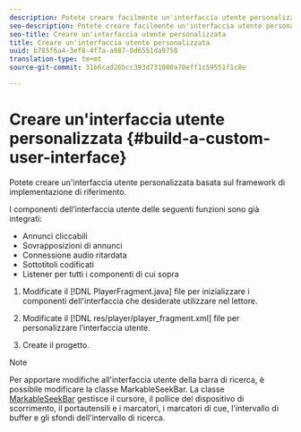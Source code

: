 ```yaml
---
description: Potete creare facilmente un'interfaccia utente personalizzata basata sul framework di implementazione di riferimento.
seo-description: Potete creare facilmente un'interfaccia utente personalizzata basata sul framework di implementazione di riferimento.
seo-title: Creare un'interfaccia utente personalizzata
title: Creare un'interfaccia utente personalizzata
uuid: b785f6a4-3ef8-4f7a-a087-0d6551da9750
translation-type: tm+mt
source-git-commit: 31b6cad26bcc393d731080a70eff1c59551f1c8e

---
```



# Creare un&#39;interfaccia utente personalizzata {#build-a-custom-user-interface}

Potete creare un&#39;interfaccia utente personalizzata basata sul framework di implementazione di riferimento.

I componenti dell’interfaccia utente delle seguenti funzioni sono già integrati:

* Annunci cliccabili
* Sovrapposizioni di annunci
* Connessione audio ritardata
* Sottotitoli codificati
* Listener per tutti i componenti di cui sopra

1. Modificate il [!DNL PlayerFragment.java] file per inizializzare i componenti dell&#39;interfaccia che desiderate utilizzare nel lettore.

1. Modificate il [!DNL res/player/player_fragment.xml] file per personalizzare l’interfaccia utente.
1. Create il progetto.

>[!NOTE]
>
>Per apportare modifiche all&#39;interfaccia utente della barra di ricerca, è possibile modificare la classe MarkableSeekBar. La classe [MarkableSeekBar](https://help.adobe.com/en_US/primetime/api/reference_implementation/android/javadoc/com/adobe/primetime/reference/ui/player/MarkableSeekBar.html) gestisce il cursore, il pollice del dispositivo di scorrimento, il portautensili e i marcatori, i marcatori di cue, l&#39;intervallo di buffer e gli sfondi dell&#39;intervallo di ricerca.
